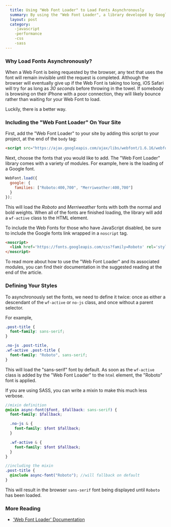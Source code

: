 ```yaml
---
  title: Using "Web Font Loader" to Load Fonts Asynchronously
  summary: By using the "Web Font Loader", a library developed by Google and Typekit, you can improve your page's perceived load time - resulting in a smoother user experience.
  layout: post
  category:
    -javascript
    -performance
    -css
    -sass
---
```


### Why Load Fonts Asynchronously?

When a Web Font is being requested by the browser, any text that uses the font will remain invisible until the request is completed. Although the browser will eventually give up if the Web Font is taking too long, iOS Safari will try for as long as _30 seconds_ before throwing in the towel. If somebody is browsing on their iPhone with a poor connection, they will likely bounce rather than waiting for your Web Font to load. 

Luckily, there is a better way.

### Including the "Web Font Loader" On Your Site

First, add the "Web Font Loader" to your site by adding this script to your project, at the end of the `body` tag:

``` html
<script src="https://ajax.googleapis.com/ajax/libs/webfont/1.6.16/webfont.js"></script>
```

Next, choose the fonts that you would like to add. The "Web Font Loader" library comes with a variety of modules. For example, here is the loading of a Google font.

``` javascript
WebFont.load({
  google: {
    families: ["Roboto:400,700", "Merriweather:400,700"]
  }
});
```

This will load the _Roboto_ and _Merriweather_ fonts with both the normal and bold weights. When all of the fonts are finished loading, the library will add a `wf-active` class to the HTML element.

To include the Web Fonts for those who have JavaScript disabled, be sure to include the Google fonts link wrapped in a `noscript` tag. 

``` html
<noscript>
  <link href='https://fonts.googleapis.com/css?family=Roboto' rel='stylesheet' type='text/css'>
</noscript>
```

To read more about how to use the "Web Font Loader" and its associated modules, you can find their documentation in the suggested reading at the end of the article.

### Defining Your Styles

To asynchronously set the fonts, we need to define it twice: once as either a descendant of the `wf-active` or `no-js` class, and once without a parent selector. 

For example, 

``` css
.post-title {
  font-family: sans-serif;
}

.no-js .post-title,
.wf-active .post-title {
  font-family: "Roboto", sans-serif;
}
```

This will load the "sans-serif" font by default. As soon as the `wf-active` class is added by the "Web Font Loader" to the `html` element, the "Roboto" font is applied. 

If you are using SASS, you can write a mixin to make this much less verbose.

``` scss
//mixin definition
@mixin async-font($font, $fallback: sans-serif) {
  font-family: $fallback;

  .no-js & {
    font-family: $font $fallback;
  }

  .wf-active & {
    font-family: $font $fallback;
  }
}

//including the mixin
.post-title {
  @include async-font("Roboto"); //will fallback on default
}
```

This will result in the browser `sans-serif` font being displayed until `Roboto` has been loaded. 

### More Reading

- ['Web Font Loader' Documentation](https://github.com/typekit/webfontloader)
